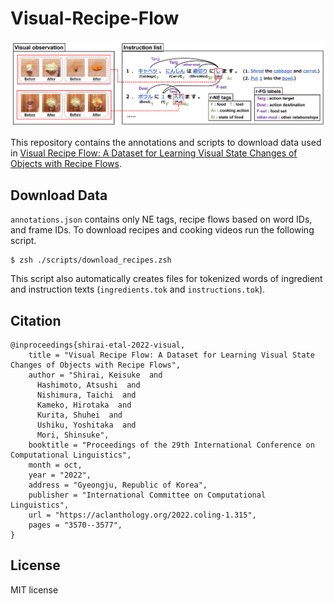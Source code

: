 # Visual-Recipe-Flow

![Figure](./figure.png)

This repository contains the annotations and scripts to download data used in [Visual Recipe Flow: A Dataset for Learning Visual State Changes of Objects with Recipe Flows](https://aclanthology.org/2022.coling-1.315).

## Download Data
`annotations.json` contains only NE tags, recipe flows based on word IDs, and frame IDs. To download recipes and cooking videos run the following script.
~~~
$ zsh ./scripts/download_recipes.zsh
~~~
This script also automatically creates files for tokenized words of ingredient and instruction texts (`ingredients.tok` and `instructions.tok`).

## Citation
```
@inproceedings{shirai-etal-2022-visual,
    title = "Visual Recipe Flow: A Dataset for Learning Visual State Changes of Objects with Recipe Flows",
    author = "Shirai, Keisuke  and
      Hashimoto, Atsushi  and
      Nishimura, Taichi  and
      Kameko, Hirotaka  and
      Kurita, Shuhei  and
      Ushiku, Yoshitaka  and
      Mori, Shinsuke",
    booktitle = "Proceedings of the 29th International Conference on Computational Linguistics",
    month = oct,
    year = "2022",
    address = "Gyeongju, Republic of Korea",
    publisher = "International Committee on Computational Linguistics",
    url = "https://aclanthology.org/2022.coling-1.315",
    pages = "3570--3577",
}
```

## License
MIT license


